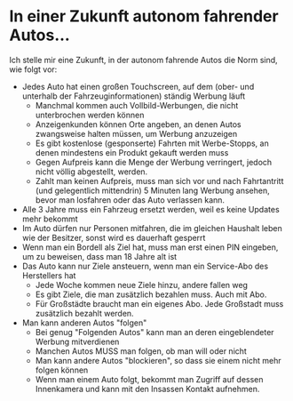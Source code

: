 # In einer Zukunft autonom fahrender Autos...

Ich stelle mir eine Zukunft, in der autonom fahrende Autos die Norm sind, wie folgt vor:

  - Jedes Auto hat einen großen Touchscreen, auf dem (ober- und unterhalb der Fahrzeuginformationen) ständig Werbung läuft
    - Manchmal kommen auch Vollbild-Werbungen, die nicht unterbrochen werden können
    - Anzeigenkunden können Orte angeben, an denen Autos zwangsweise halten müssen, um Werbung anzuzeigen
    - Es gibt kostenlose (gesponserte) Fahrten mit Werbe-Stopps, an denen mindestens ein Produkt gekauft werden muss
    - Gegen Aufpreis kann die Menge der Werbung verringert, jedoch nicht völlig abgestellt, werden.
    - Zahlt man keinen Aufpreis, muss man sich vor und nach Fahrtantritt (und gelegentlich mittendrin) 5 Minuten lang Werbung ansehen,
      bevor man losfahren oder das Auto verlassen kann.
  - Alle 3 Jahre muss ein Fahrzeug ersetzt werden, weil es keine Updates mehr bekommt
  - Im Auto dürfen nur Personen mitfahren, die im gleichen Haushalt leben wie der Besitzer, sonst wird es dauerhaft gesperrt
  - Wenn man ein Bordell als Ziel hat, muss man erst einen PIN eingeben, um zu beweisen, dass man 18 Jahre alt ist
  - Das Auto kann nur Ziele ansteuern, wenn man ein Service-Abo des Herstellers hat
    - Jede Woche kommen neue Ziele hinzu, andere fallen weg
    - Es gibt Ziele, die man zusätzlich bezahlen muss. Auch mit Abo.
    - Für Großstädte braucht man ein eigenes Abo. Jede Großstadt muss zusätzlich bezahlt werden.
  - Man kann anderen Autos "folgen"
    - Bei genug "Folgenden Autos" kann man an deren eingeblendeter Werbung mitverdienen
    - Manchen Autos MUSS man folgen, ob man will oder nicht
    - Man kann andere Autos "blockieren", so dass sie einem nicht mehr folgen können
    - Wenn man einem Auto folgt, bekommt man Zugriff auf dessen Innenkamera und kann mit den Insassen
      Kontakt aufnehmen.
